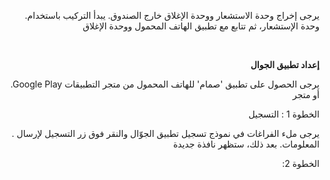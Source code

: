 <p style="text-align: right;">.يرجى إخراج وحدة الاستشعار ووحدة الإغلاق خارج الصندوق. يبدأ التركيب باستخدام وحدة الإستشعار، ثم تتابع مع تطبيق الهاتف المحمول ووحدة الإغلاق</p>
<p style="text-align: right;">&nbsp;</p>
<p style="text-align: right;"><strong>إعداد تطبيق الجوال</strong></p>
<p style="text-align: right;">.Google Play يرجى الحصول على تطبيق 'صمام' للهاتف المحمول من متجر التطبيقات أو متجر</p>
<p style="text-align: right;">الخطوة 1 : التسجيل</p>
<p style="text-align: right;">. يرجى ملء الفراغات في نموذج تسجيل تطبيق الجوّال والنقر فوق زر التسجيل لإرسال المعلومات. بعد ذلك، ستظهر نافذة جديدة</p>
<p style="text-align: right;">:الخطوة 2</p>
<p style="text-align: right;">&nbsp;</p>
